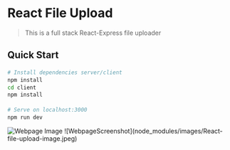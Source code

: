 # React File Upload

> This is a full stack React-Express file uploader 

## Quick Start

```bash
# Install dependencies server/client
npm install
cd client
npm install

# Serve on localhost:3000
npm run dev
```
<!-- Images -->
<img alt="Webpage Image" src="https://github.com/Akumar111/React-file-upload/tree/main/node_modules/images/React-file-upload-image.jpeg" width="250" height="250">
![WebpageScreenshot](node_modules/images/React-file-upload-image.jpeg)
